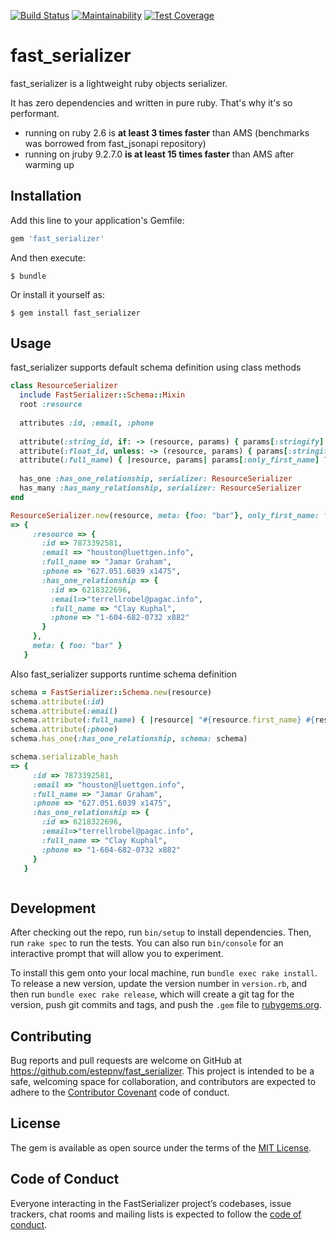 [![Build Status](https://travis-ci.org/estepnv/fast_serializer.svg?branch=master)](https://travis-ci.org/estepnv/fast_serializer)
[![Maintainability](https://api.codeclimate.com/v1/badges/74cca93390234e619cf5/maintainability)](https://codeclimate.com/github/estepnv/fast_serializer/maintainability)
[![Test Coverage](https://api.codeclimate.com/v1/badges/74cca93390234e619cf5/test_coverage)](https://codeclimate.com/github/estepnv/fast_serializer/test_coverage)

# fast_serializer

fast_serializer is a lightweight ruby objects serializer. 

It has zero dependencies and written in pure ruby.
That's why it's so performant.

- running on ruby 2.6 is **at least 3 times faster** than AMS (benchmarks was borrowed from fast_jsonapi repository)
- running on jruby 9.2.7.0 **is at least 15 times faster** than AMS after warming up


## Installation

Add this line to your application's Gemfile:

```ruby
gem 'fast_serializer'
```

And then execute:

    $ bundle

Or install it yourself as:

    $ gem install fast_serializer

## Usage

fast_serializer supports default schema definition using class methods

```ruby
class ResourceSerializer
  include FastSerializer::Schema::Mixin
  root :resource
  
  attributes :id, :email, :phone
  
  attribute(:string_id, if: -> (resource, params) { params[:stringify] }) { |resource, params| resource.id.to_s }
  attribute(:float_id, unless: -> (resource, params) { params[:stringify] }) { |resource, params| resource.id.to_f }
  attribute(:full_name) { |resource, params| params[:only_first_name] ? resource.first_name : "#{resource.first_name} #{resource.last_name}" }
  
  has_one :has_one_relationship, serializer: ResourceSerializer
  has_many :has_many_relationship, serializer: ResourceSerializer
end

ResourceSerializer.new(resource, meta: {foo: "bar"}, only_first_name: false, stringify: true).serializable_hash
=> {
     :resource => {
       :id => 7873392581, 
       :email => "houston@luettgen.info", 
       :full_name => "Jamar Graham", 
       :phone => "627.051.6039 x1475", 
       :has_one_relationship => {
         :id => 6218322696, 
         :email=>"terrellrobel@pagac.info", 
         :full_name => "Clay Kuphal", 
         :phone => "1-604-682-0732 x882"
       }
     },
     meta: { foo: "bar" }
   }


```

Also fast_serializer supports runtime schema definition

```ruby
schema = FastSerializer::Schema.new(resource)
schema.attribute(:id)
schema.attribute(:email)
schema.attribute(:full_name) { |resource| "#{resource.first_name} #{resource.last_name}"}
schema.attribute(:phone)
schema.has_one(:has_one_relationship, schema: schema)

schema.serializable_hash
=> {
     :id => 7873392581, 
     :email => "houston@luettgen.info", 
     :full_name => "Jamar Graham", 
     :phone => "627.051.6039 x1475", 
     :has_one_relationship => {
       :id => 6218322696, 
       :email=>"terrellrobel@pagac.info", 
       :full_name => "Clay Kuphal", 
       :phone => "1-604-682-0732 x882"
     }
   }



```


## Development

After checking out the repo, run `bin/setup` to install dependencies. Then, run `rake spec` to run the tests. You can also run `bin/console` for an interactive prompt that will allow you to experiment.

To install this gem onto your local machine, run `bundle exec rake install`. To release a new version, update the version number in `version.rb`, and then run `bundle exec rake release`, which will create a git tag for the version, push git commits and tags, and push the `.gem` file to [rubygems.org](https://rubygems.org).

## Contributing

Bug reports and pull requests are welcome on GitHub at https://github.com/estepnv/fast_serializer. This project is intended to be a safe, welcoming space for collaboration, and contributors are expected to adhere to the [Contributor Covenant](http://contributor-covenant.org) code of conduct.

## License

The gem is available as open source under the terms of the [MIT License](https://opensource.org/licenses/MIT).

## Code of Conduct

Everyone interacting in the FastSerializer project’s codebases, issue trackers, chat rooms and mailing lists is expected to follow the [code of conduct](https://github.com/[USERNAME]/fast_serializer/blob/master/CODE_OF_CONDUCT.md).
